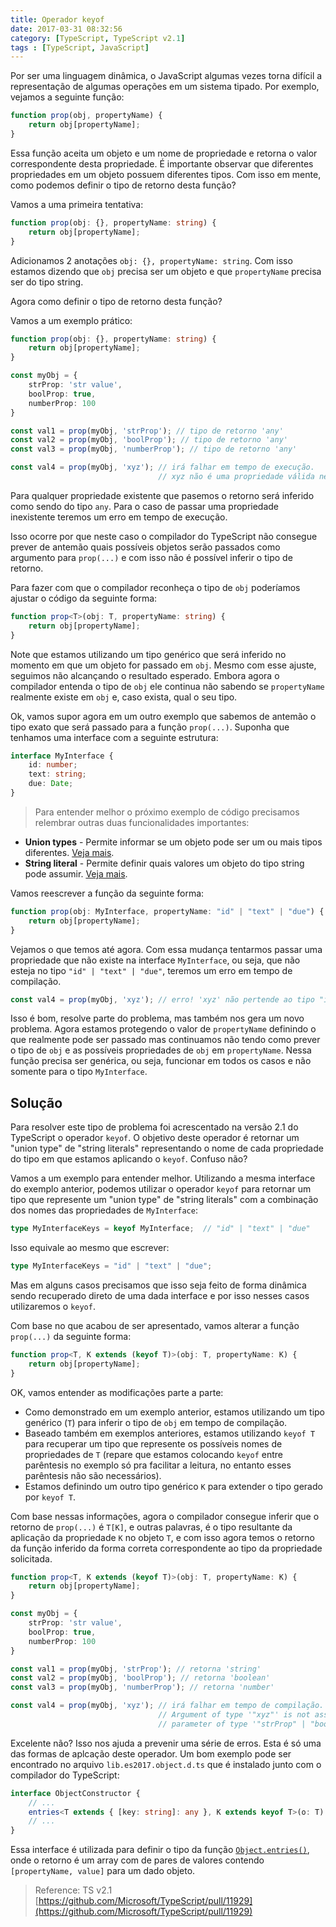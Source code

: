 ```yaml
---
title: Operador keyof
date: 2017-03-31 08:32:56
category: [TypeScript, TypeScript v2.1]
tags : [TypeScript, JavaScript]
---
```


Por ser uma linguagem dinâmica, o JavaScript algumas vezes torna difícil a representação de algumas operações em um sistema tipado. Por exemplo, vejamos a seguinte função:

```javascript
function prop(obj, propertyName) {
    return obj[propertyName];
}
```

Essa função aceita um objeto e um nome de propriedade e retorna o valor correspondente desta propriedade. É importante observar que diferentes propriedades em um objeto possuem diferentes tipos. Com isso em mente, como podemos definir o tipo de retorno desta função?

Vamos a uma primeira tentativa:

```typescript
function prop(obj: {}, propertyName: string) {
    return obj[propertyName];
}
```

Adicionamos 2 anotações `obj: {}, propertyName: string`. Com isso estamos dizendo que `obj` precisa ser um objeto e que `propertyName` precisa ser do tipo string. 

Agora como definir o tipo de retorno desta função?

Vamos a um exemplo prático:

```typescript
function prop(obj: {}, propertyName: string) {
    return obj[propertyName];
}

const myObj = {
    strProp: 'str value',
    boolProp: true,
    numberProp: 100
}

const val1 = prop(myObj, 'strProp'); // tipo de retorno 'any'
const val2 = prop(myObj, 'boolProp'); // tipo de retorno 'any'
const val3 = prop(myObj, 'numberProp'); // tipo de retorno 'any'

const val4 = prop(myObj, 'xyz'); // irá falhar em tempo de execução. 
                                 // xyz não é uma propriedade válida neste objeto
```

Para qualquer propriedade existente que pasemos o retorno será inferido como sendo do tipo `any`. Para o caso de passar uma propriedade inexistente teremos um erro em tempo de execução.

Isso ocorre por que neste caso o compilador do TypeScript não consegue prever de antemão quais possíveis objetos serão passados como argumento para `prop(...)` e com isso não é possível inferir o tipo de retorno.

Para fazer com que o compilador reconheça o tipo de `obj` poderíamos ajustar o código da seguinte forma:

```typescript
function prop<T>(obj: T, propertyName: string) {
    return obj[propertyName];
}
```

Note que estamos utilizando um tipo genérico que será inferido no momento em que um objeto for passado em `obj`. Mesmo com esse ajuste, seguimos não alcançando o resultado esperado. Embora agora o compilador entenda o tipo de `obj` ele continua não sabendo se `propertyName` realmente existe em `obj` e, caso exista, qual o seu tipo.

Ok, vamos supor agora em um outro exemplo que sabemos de antemão o tipo exato que será passado para a função `prop(...)`. Suponha que tenhamos uma interface com a seguinte estrutura:

```typescript
interface MyInterface {
    id: number;
    text: string;
    due: Date;
}
```

> Para entender melhor o próximo exemplo de código precisamos relembrar outras duas funcionalidades importantes:
* **Union types** - Permite informar se um objeto pode ser um ou mais tipos diferentes. [Veja mais](/2016/07/13/union-types/).
* **String literal** - Permite definir quais valores um objeto do tipo string pode assumir. [Veja mais](https://github.com/Microsoft/TypeScript/pull/5185).

Vamos reescrever a função da seguinte forma:

```javascript
function prop(obj: MyInterface, propertyName: "id" | "text" | "due") {
    return obj[propertyName];
}
```

Vejamos o que temos até agora. Com essa mudança tentarmos passar uma propriedade que não existe na interface `MyInterface`, ou seja, que não esteja no tipo `"id" | "text" | "due"`, teremos um erro em tempo de compilação.

```typescript
const val4 = prop(myObj, 'xyz'); // erro! 'xyz' não pertende ao tipo "id" | "text" | "due"
```

Isso é bom, resolve parte do problema, mas também nos gera um novo problema. Agora estamos protegendo o valor de `propertyName` definindo o que realmente pode ser passado mas continuamos não tendo como prever o tipo de `obj` e as possíveis propriedades de `obj` em `propertyName`. Nessa função precisa ser genérica, ou seja, funcionar em todos os casos e não somente para o tipo `MyInterface`.

## Solução

Para resolver este tipo de problema foi acrescentado na versão 2.1 do TypeScript o operador `keyof`. O objetivo deste operador é retornar um "union type" de "string literals" representando o nome de cada propriedade do tipo em que estamos aplicando o `keyof`. Confuso não? 

Vamos a um exemplo para entender melhor. Utilizando a mesma interface do exemplo anterior, podemos utilizar o operador `keyof` para retornar um tipo que represente um "union type" de "string literals" com a combinação dos nomes das propriedades de `MyInterface`:

```typescript
type MyInterfaceKeys = keyof MyInterface;  // "id" | "text" | "due"
```

Isso equivale ao mesmo que escrever:

```typescript
type MyInterfaceKeys = "id" | "text" | "due";
```

Mas em alguns casos precisamos que isso seja feito de forma dinâmica sendo recuperado direto de uma dada interface e por isso nesses casos utilizaremos o `keyof`.

Com base no que acabou de ser apresentado, vamos alterar a função `prop(...)` da seguinte forma:

```typescript
function prop<T, K extends (keyof T)>(obj: T, propertyName: K) {
    return obj[propertyName];
}
```

OK, vamos entender as modificações parte a parte:

* Como demonstrado em um exemplo anterior, estamos utilizando um tipo genérico (`T`) para inferir o tipo de `obj` em tempo de compilação.
* Baseado também em exemplos anteriores, estamos utilizando `keyof T` para recuperar um tipo que represente os possíveis nomes de propriedades de `T` (repare que estamos colocando `keyof` entre parêntesis no exemplo só pra facilitar a leitura, no entanto esses parêntesis não são necessários).
* Estamos definindo um outro tipo genérico `K` para extender o tipo gerado por `keyof T`.

Com base nessas informações, agora o compilador consegue inferir que o retorno de `prop(...)` é `T[K]`, e outras palavras, é o tipo resultante da aplicação da propriedade `K` no objeto `T`, e com isso agora temos o retorno da função inferido da forma correta correspondente ao tipo da propriedade solicitada.

```typescript
function prop<T, K extends (keyof T)>(obj: T, propertyName: K) {
    return obj[propertyName];
}

const myObj = {
    strProp: 'str value',
    boolProp: true,
    numberProp: 100
}

const val1 = prop(myObj, 'strProp'); // retorna 'string'
const val2 = prop(myObj, 'boolProp'); // retorna 'boolean'
const val3 = prop(myObj, 'numberProp'); // retorna 'number'

const val4 = prop(myObj, 'xyz'); // irá falhar em tempo de compilação. 
                                 // Argument of type '"xyz"' is not assignable to 
                                 // parameter of type '"strProp" | "boolProp" | "numberProp"'.
```

Excelente não? Isso nos ajuda a prevenir uma série de erros. Esta é só uma das formas de aplcação deste operador. Um bom exemplo pode ser encontrado no arquivo `lib.es2017.object.d.ts` que é instalado junto com o compilador do TypeScript:

```typescript
interface ObjectConstructor {
    // ...
    entries<T extends { [key: string]: any }, K extends keyof T>(o: T): [keyof T, T[K]][];
    // ...
}
```

Essa interface é utilizada para definir o tipo da função [`Object.entries()`](https://developer.mozilla.org/pt-BR/docs/Web/JavaScript/Reference/Global_Objects/Object/entries), onde o retorno é um array com de pares de valores contendo `[propertyName, value]` para um dado objeto.

> Reference: TS v2.1 [https://github.com/Microsoft/TypeScript/pull/11929](https://github.com/Microsoft/TypeScript/pull/11929)

